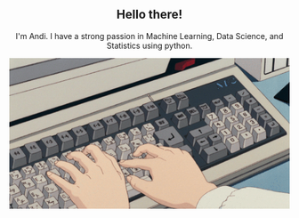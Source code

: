 <h2 align='center'> Hello there!</h2>

<p align='center'>
   I'm Andi. I have a strong passion in Machine Learning, Data Science, and Statistics using python.
</p>

<p align='center'>
  <img src='./Assets/keyboard.gif'>
</p>

